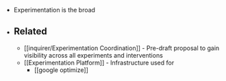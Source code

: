 - Experimentation is the broad
- ## Related
	- [[inquirer/Experimentation Coordination]] - Pre-draft proposal to gain visibility across all experiments and interventions
	- [[Experimentation Platform]] - Infrastructure used for
		- [[google optimize]]